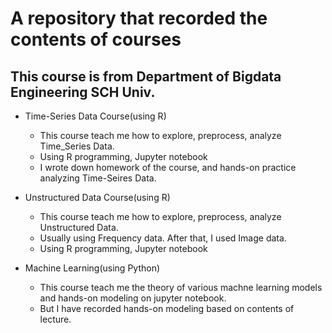# A repository that recorded the contents of courses 

## This course is from Department of Bigdata Engineering SCH Univ. 

- Time-Series Data Course(using R)
  - This course teach me how to explore, preprocess, analyze Time_Series Data.
  - Using R programming, Jupyter notebook
  - I wrote down homework of the course, and hands-on practice analyzing Time-Seires Data.
  
 - Unstructured Data Course(using R)
   - This course teach me how to explore, preprocess, analyze Unstructured Data.
   - Usually using Frequency data. After that, I used Image data.
   - Using R programming, Jupyter notebook
  
 - Machine Learning(using Python)
   - This course teach me the theory of various machne learning models and hands-on modeling on jupyter notebook.
   - But I have recorded hands-on modeling based on contents of lecture.
   
